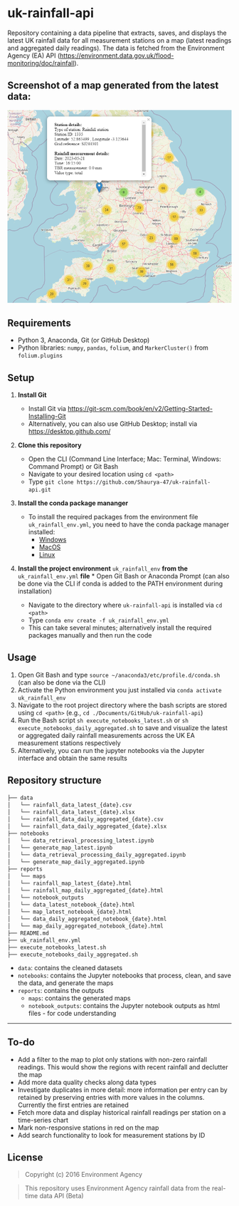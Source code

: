 # uk-rainfall-api
Repository containing a data pipeline that extracts, saves, and displays the latest UK rainfall data for all measurement stations on a map (latest readings and aggregated daily readings). The data is fetched from the Environment Agency (EA) API 
(https://environment.data.gov.uk/flood-monitoring/doc/rainfall).

## Screenshot of a map generated from the latest data:
![alt text](https://github.com/Shaurya-47/uk-rainfall-api/blob/main/map_screenshot.PNG?raw=true)

## Requirements
* Python 3, Anaconda, Git (or GitHub Desktop)
* Python libraries: `numpy`, `pandas`, `folium`, and `MarkerCluster()` from `folium.plugins`

## Setup
1. **Install Git**
	* Install Git via https://git-scm.com/book/en/v2/Getting-Started-Installing-Git
	* Alternatively, you can also use GitHub Desktop; install via https://desktop.github.com/

2. **Clone this repository**
    * Open the CLI (Command Line Interface; Mac: Terminal, Windows: Command Prompt) or Git Bash
    * Navigate to your desired location using `cd <path>`
    * Type `git clone https://github.com/Shaurya-47/uk-rainfall-api.git`

3. **Install the conda package mananger**
   * To install the required packages from the environment file `uk_rainfall_env.yml`, you need to have the conda package manager installed:
        * [Windows](https://conda.io/projects/conda/en/latest/user-guide/install/windows.html)
        * [MacOS](https://conda.io/projects/conda/en/latest/user-guide/install/macos.html)
        * [Linux](https://conda.io/projects/conda/en/latest/user-guide/install/linux.html)

4. **Install the project environment** `uk_rainfall_env` **from the** `uk_rainfall_env.yml` **file**
        * Open Git Bash or Anaconda Prompt (can also be done via the CLI if conda is added to the PATH environment during installation)
	* Navigate to the directory where `uk-rainfall-api` is installed via `cd <path>`
	* Type `conda env create -f uk_rainfall_env.yml`
	* This can take several minutes; alternatively install the required packages manually and then run the code

## Usage

1. Open Git Bash and type `source ~/anaconda3/etc/profile.d/conda.sh` (can also be done via the CLI)
2. Activate the Python environment you just installed via `conda activate uk_rainfall_env`
3. Navigate to the root project directory where the bash scripts are stored using `cd <path>` (e.g., `cd ./Documents/GitHub/uk-rainfall-api`)
4. Run the Bash script `sh execute_notebooks_latest.sh` or `sh execute_notebooks_daily_aggregated.sh` to save and visualize the latest or aggregated daily rainfall measurements across 
the UK EA measurement stations respectively
5. Alternatively, you can run the jupyter notebooks via the Jupyter interface and obtain the same results

## Repository structure

```
├── data
│   └── rainfall_data_latest_{date}.csv
│   └── rainfall_data_latest_{date}.xlsx
│   └── rainfall_data_daily_aggregated_{date}.csv
│   └── rainfall_data_daily_aggregated_{date}.xlsx
├── notebooks 
│   └── data_retrieval_processing_latest.ipynb
│   └── generate_map_latest.ipynb
│   └── data_retrieval_processing_daily_aggregated.ipynb
│   └── generate_map_daily_aggregated.ipynb
├── reports
│   └── maps
│	└── rainfall_map_latest_{date}.html
│	└── rainfall_map_daily_aggregated_{date}.html
│   └── notebook_outputs
│	└── data_latest_notebook_{date}.html
│	└── map_latest_notebook_{date}.html
│	└── data_daily_aggregated_notebook_{date}.html
│	└── map_daily_aggregated_notebook_{date}.html
├── README.md
├── uk_rainfall_env.yml
├── execute_notebooks_latest.sh
├── execute_notebooks_daily_aggregated.sh
```

* `data`: contains the cleaned datasets
* `notebooks`: contains the Jupyter notebooks that process, clean, and save the data, and generate the maps
* `reports`: contains the outputs
	* `maps`: contains the generated maps
	* `notebook_outputs`: contains the Jupyter notebook outputs as html files - for code understanding

---

## To-do
* Add a filter to the map to plot only stations with non-zero rainfall readings. This would show the regions with recent rainfall and declutter the map
* Add more data quality checks along data types
* Investigate duplicates in more detail: more information per entry can by retained by preserving entries with more values in the columns. Currently the first entries are retained
* Fetch more data and display historical rainfall readings per station on a time-series chart
* Mark non-responsive stations in red on the map
* Add search functionality to look for measurement stations by ID

## License

> Copyright (c) 2016 Environment Agency

> This repository uses Environment Agency rainfall data from the real-time data API (Beta)


